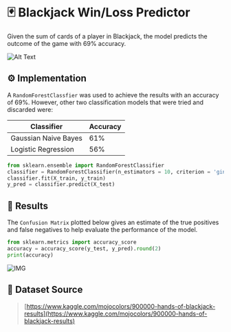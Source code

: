 
# :black_joker: Blackjack Win/Loss Predictor

Given the sum of cards of a player in Blackjack, the model predicts the outcome of the game with 69% accuracy.


![Alt Text](https://byandriykozachuk.files.wordpress.com/2018/09/blackjackml_big2.png?w=942)

## :gear: Implementation

A `RandomForestClassfier` was used to achieve the results with an accuracy of 69%. However, other two classification models that were tried and discarded were:

Classifier | Accuracy
------------ | -------------
Gaussian Naive Bayes| 61%
Logistic Regression | 56%

```python
from sklearn.ensemble import RandomForestClassifier
classifier = RandomForestClassifier(n_estimators = 10, criterion = 'gini', random_state = 0)
classifier.fit(X_train, y_train)
y_pred = classifier.predict(X_test)
```

## :rocket: Results
The `Confusion Matrix` plotted below gives an estimate of the true positives and false negatives to help evaluate the performance of the model.

```python
from sklearn.metrics import accuracy_score
accuracy = accuracy_score(y_test, y_pred).round(2)
print(accuracy) 
``` 
![IMG](https://img.techpowerup.org/200408/figure-1.png)

## :page_facing_up: Dataset Source
>  [https://www.kaggle.com/mojocolors/900000-hands-of-blackjack-results](https://www.kaggle.com/mojocolors/900000-hands-of-blackjack-results)
